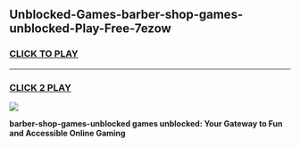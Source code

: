
## Unblocked-Games-barber-shop-games-unblocked-Play-Free-7ezow
<h3>
<a href="https://premium76.site?title=barber-shop-games-unblocked&ref=23A">CLICK TO PLAY</a></h3>
<hr>

<h3>
<a href="https://premium76.site?title=barber-shop-games-unblocked&ref=23A">CLICK 2 PLAY</a>
  
</h3>

<a href="https://premium76.site?title=barber-shop-games-unblocked&ref=23A"><img src="https://clearcache.store/games.png"></a>


**barber-shop-games-unblocked games unblocked: Your Gateway to Fun and Accessible Online Gaming**
